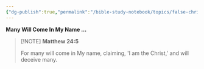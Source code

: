 ```yaml
---
{"dg-publish":true,"permalink":"/bible-study-notebook/topics/false-christs/matthew-24v5/","tags":["People/False-Christs"],"created":"2025-06-02T23:52:03.021-04:00","updated":"2025-06-04T01:40:35.494-04:00"}
---
```



**Many Will Come In My Name …**

> [!NOTE] **Matthew 24:5**
>
> For many will come in My name, claiming, 'I am the Christ,' and will deceive many.


